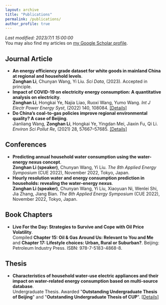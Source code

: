 ```yaml
---
layout: archive
title: "Publications"
permalink: /publications/
author_profile: true
---
```

*Last modified: 2023/7/1 15:00:00*  
You may also find my articles on [my Google Scholar profile](https://scholar.google.com/citations?user=v66rmnsAAAAJ).

Journal Article
------
* **An energy efficiency grade dataset for white goods in mainland China at regional and household levels**.  
  **Zonghan Li**, Chunyan Wang, Yi Liu. *Sci Data*, (2023). Accepted in principle.
* **Impact of COVID-19 on electricity energy consumption: A quantitative analysis on electricity**.  
  **Zonghan Li**, Hongkai Ye, Najia Liao, Ruoxi Wang, Yumo Wang. *Int J Electr Power Energy Syst*, (2022) 140, 108084.  [[Details]](https://lzh3278.github.io/publication/ijepes2022)
* **Do China’s coal-to-gas policies improve regional environmental quality? A case of Beijing**.  
  Jianliang Wang, **Zonghan Li**, Hongkai Ye, Yingdan Mei, Jiaxin Fu, Qi Li. *Environ Sci Pollut Re*, (2021) 28, 57667–57685.  [[Details]](https://lzh3278.github.io/publication/espr2021)

Conferences
------
* **Predicting annual household water consumption using the water-energy nexus concept**.  
  **Zonghan Li (speaker)**, Chunyan Wang, Yi Liu. *The 8th Applied Energy Symposium* (CUE 2022), November 2022, Tokyo, Japan.
* **Hourly resolution water and energy consumption prediction in households: revealing the water-energy nexus**.  
  **Zonghan Li (speaker)**, Chunyan Wang, Yi Liu, Xiaoyuan Ni, Wenlei Shi, Jia Zhang, Jiang Bian. *The 8th Applied Energy Symposium* (CUE 2022), November 2022, Tokyo, Japan.

Book Chapters
------
* **Live For the Day: Strategies to Survive and Cope with Oil Price Volatility**.  
  Compiled **Chapter 15: Oil & Gas Around Us: Relevant to You and Me** and **Chapter 17: Lifestyle choices: Urban, Rural or Suburban?**. Beijing: Petroleum Industry Press. ISBN: 978-7-5183-4868-8.

Thesis
------
* **Characteristics of household water-use electric appliances and their impact on water-related energy consumption based on multi-source database**.  
  Undergraduate Thesis. Awarded "**Outstanding Undergraduate Thesis of Beijing**" and "**Outstanding Undergraduate Thesis of CUP**". [[Details]](https://lzh3278.github.io/publication/UndergraduateThesis)
